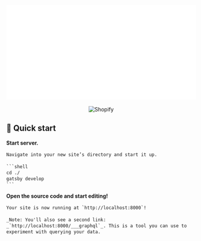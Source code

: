 <p align="center">
  <a href="https://www.gatsbyjs.com">
  </a>
    <img alt="Shopify" src="./static/github.svg" />
</p>
<p align="center">
  <a href="https://www.shopify.com">
  </a>
    <img alt="Shopify" src="https://cdn.shopify.com/shopifycloud/web/assets/v1/2217fb04df073033ccce8d125b0ea020.svg" width="60" />
</p>



## 🚀 Quick start


 **Start server.**

    Navigate into your new site’s directory and start it up.
    
    ```shell
    cd ./
    gatsby develop
    ```

**Open the source code and start editing!**

    Your site is now running at `http://localhost:8000`!

    _Note: You'll also see a second link: _`http://localhost:8000/___graphql`_. This is a tool you can use to experiment with querying your data. 

